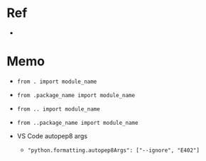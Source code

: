 # Ref
- 



# Memo
- `from . import module_name` 
- `from .package_name import module_name` 
- `from .. import module_name`
- `from ..package_name import module_name`

- VS Code autopep8 args
  - `"python.formatting.autopep8Args": ["--ignore", "E402"]`